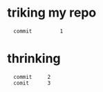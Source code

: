 # triking my repo

      commit         1


# thrinking 
   
      commit     2
      comit      3

